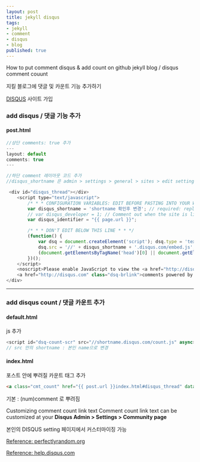 ```yaml
---
layout: post
title: jekyll disqus
tags:
- jekyll
- comment
- disqus
- blog
published: true
---
```



How to put comment disqus & add count on github jekyll blog / disqus comment couunt

지킬 블로그에 댓글 및 카운트 기능 추가하기


[DISQUS](https://disqus.com/) 사이트 가입


### add disqus / 댓글 기능 추가

#### post.html 

```javascript
//상단 comments: true 추가
---
layout: default
comments: true
---

//하단 comment 레이아웃 코드 추가
//disqus_shortname 은 admin > settings > general > sites > edit settings 에서 확인 후 변경

 <div id="disqus_thread"></div>
    <script type="text/javascript">
        /* * * CONFIGURATION VARIABLES: EDIT BEFORE PASTING INTO YOUR WEBPAGE * * */
        var disqus_shortname = 'shortname 확인후 변경'; // required: replace example with your forum shortname
        // var disqus_developer = 1; // Comment out when the site is live
        var disqus_identifier = "{{ page.url }}";

        /* * * DON'T EDIT BELOW THIS LINE * * */
        (function() {
            var dsq = document.createElement('script'); dsq.type = 'text/javascript'; dsq.async = true;
            dsq.src = '//' + disqus_shortname + '.disqus.com/embed.js';
            (document.getElementsByTagName('head')[0] || document.getElementsByTagName('body')[0]).appendChild(dsq);
        })();
    </script>
    <noscript>Please enable JavaScript to view the <a href="http://disqus.com/?ref_noscript">comments powered by Disqus.</a></noscript>
    <a href="http://disqus.com" class="dsq-brlink">comments powered by <span class="logo-disqus">Disqus</span></a>
</div>
```


---

### add disqus count / 댓글 카운트 추가

#### default.html 

js 추가

```javascript
<script id="dsq-count-scr" src="//shortname.disqus.com/count.js" async></script>
// src 안의 shortname : 본인 name으로 변경
```

#### index.html

포스트 안에 뿌려질 카운트 태그 추가

```html
<a class="cmt_count" href="{{ post.url }}index.html#disqus_thread" data-disqus-identifier="{{post.url}}"></a>
```

기본 : (num)comment 로 뿌려짐

Customizing comment count link text
Comment count link text can be customized at your **Disqus Admin > Settings > Community page**

본인의 DISQUS setting 페이지에서 커스터마이징 가능





[Reference: perfectlyrandom.org](http://www.perfectlyrandom.org/2014/06/29/adding-disqus-to-your-jekyll-powered-github-pages/)

[Reference: help.disqus.com](https://help.disqus.com/customer/portal/articles/565624-adding-comment-count-links-to-your-home-page)
